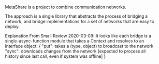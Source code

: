 MetaShare is a project to combine communication networks.

The approach is a single library that abstracts the process of bridging a network,
and bridge implementations for a set of networks that are easy to deploy.

Explanation From Small Review 2020-03-09:
	It looks like each bridge is a single-async-function module that takes a Context and resolves to an interface object:
		{
			"put": takes a (type, object) to broadcast to the network
			"sync": downloads changes from the network [expected to process all history since last call, even if system was offline]
		}
	
